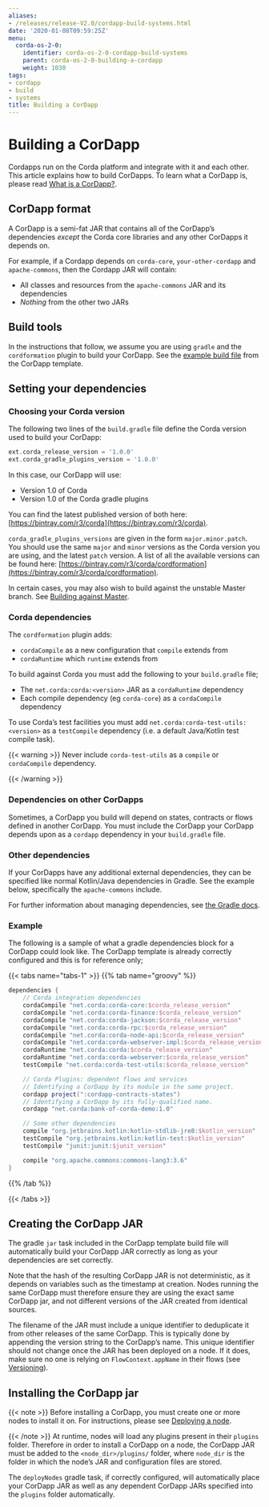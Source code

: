 ```yaml
---
aliases:
- /releases/release-V2.0/cordapp-build-systems.html
date: '2020-01-08T09:59:25Z'
menu:
  corda-os-2-0:
    identifier: corda-os-2-0-cordapp-build-systems
    parent: corda-os-2-0-building-a-cordapp
    weight: 1030
tags:
- cordapp
- build
- systems
title: Building a CorDapp
---
```



# Building a CorDapp


Cordapps run on the Corda platform and integrate with it and each other. This article explains how to build CorDapps.
To learn what a CorDapp is, please read [What is a CorDapp?](cordapp-overview.md).


## CorDapp format

A CorDapp is a semi-fat JAR that contains all of the CorDapp’s dependencies *except* the Corda core libraries and any
other CorDapps it depends on.

For example, if a Cordapp depends on `corda-core`, `your-other-cordapp` and `apache-commons`, then the Cordapp
JAR will contain:


* All classes and resources from the `apache-commons` JAR and its dependencies
* *Nothing* from the other two JARs


## Build tools

In the instructions that follow, we assume you are using `gradle` and the `cordformation` plugin to build your
CorDapp. See the [example build file](https://github.com/corda/cordapp-template-kotlin/blob/release-V1/build.gradle)
from the CorDapp template.


## Setting your dependencies


### Choosing your Corda version

The following two lines of the `build.gradle` file define the Corda version used to build your CorDapp:

```groovy
ext.corda_release_version = '1.0.0'
ext.corda_gradle_plugins_version = '1.0.0'
```

In this case, our CorDapp will use:


* Version 1.0 of Corda
* Version 1.0 of the Corda gradle plugins

You can find the latest published version of both here: [https://bintray.com/r3/corda](https://bintray.com/r3/corda).

`corda_gradle_plugins_versions` are given in the form `major.minor.patch`. You should use the same `major` and
`minor` versions as the Corda version you are using, and the latest `patch` version. A list of all the available
versions can be found here: [https://bintray.com/r3/corda/cordformation](https://bintray.com/r3/corda/cordformation).

In certain cases, you may also wish to build against the unstable Master branch. See [Building against Master](building-against-master.md).


### Corda dependencies

The `cordformation` plugin adds:


* `cordaCompile` as a new configuration that `compile` extends from
* `cordaRuntime` which `runtime` extends from

To build against Corda you must add the following to your `build.gradle` file;


* The `net.corda:corda:<version>` JAR as a `cordaRuntime` dependency
* Each compile dependency (eg `corda-core`) as a `cordaCompile` dependency

To use Corda’s test facilities you must add `net.corda:corda-test-utils:<version>` as a `testCompile` dependency
(i.e. a default Java/Kotlin test compile task).


{{< warning >}}
Never include `corda-test-utils` as a `compile` or `cordaCompile` dependency.

{{< /warning >}}



### Dependencies on other CorDapps

Sometimes, a CorDapp you build will depend on states, contracts or flows defined in another CorDapp. You must include
the CorDapp your CorDapp depends upon as a `cordapp` dependency in your `build.gradle` file.


### Other dependencies

If your CorDapps have any additional external dependencies, they can be specified like normal Kotlin/Java dependencies
in Gradle. See the example below, specifically the `apache-commons` include.

For further information about managing dependencies, see
[the Gradle docs](https://docs.gradle.org/current/userguide/dependency_management.html).


### Example

The following is a sample of what a gradle dependencies block for a CorDapp could look like. The CorDapp template
is already correctly configured and this is for reference only;

{{< tabs name="tabs-1" >}}
{{% tab name="groovy" %}}
```groovy
dependencies {
    // Corda integration dependencies
    cordaCompile "net.corda:corda-core:$corda_release_version"
    cordaCompile "net.corda:corda-finance:$corda_release_version"
    cordaCompile "net.corda:corda-jackson:$corda_release_version"
    cordaCompile "net.corda:corda-rpc:$corda_release_version"
    cordaCompile "net.corda:corda-node-api:$corda_release_version"
    cordaCompile "net.corda:corda-webserver-impl:$corda_release_version"
    cordaRuntime "net.corda:corda:$corda_release_version"
    cordaRuntime "net.corda:corda-webserver:$corda_release_version"
    testCompile "net.corda:corda-test-utils:$corda_release_version"

    // Corda Plugins: dependent flows and services
    // Identifying a CorDapp by its module in the same project.
    cordapp project(":cordapp-contracts-states")
    // Identifying a CorDapp by its fully-qualified name.
    cordapp "net.corda:bank-of-corda-demo:1.0"

    // Some other dependencies
    compile "org.jetbrains.kotlin:kotlin-stdlib-jre8:$kotlin_version"
    testCompile "org.jetbrains.kotlin:kotlin-test:$kotlin_version"
    testCompile "junit:junit:$junit_version"

    compile "org.apache.commons:commons-lang3:3.6"
}
```
{{% /tab %}}

{{< /tabs >}}


## Creating the CorDapp JAR

The gradle `jar` task included in the CorDapp template build file will automatically build your CorDapp JAR correctly
as long as your dependencies are set correctly.

Note that the hash of the resulting CorDapp JAR is not deterministic, as it depends on variables such as the timestamp
at creation. Nodes running the same CorDapp must therefore ensure they are using the exact same CorDapp jar, and not
different versions of the JAR created from identical sources.

The filename of the JAR must include a unique identifier to deduplicate it from other releases of the same CorDapp.
This is typically done by appending the version string to the CorDapp’s name. This unique identifier should not change
once the JAR has been deployed on a node. If it does, make sure no one is relying on `FlowContext.appName` in their
flows (see [Versioning](versioning.md)).


## Installing the CorDapp jar

{{< note >}}
Before installing a CorDapp, you must create one or more nodes to install it on. For instructions, please see
[Deploying a node](deploying-a-node.md).

{{< /note >}}
At runtime, nodes will load any plugins present in their `plugins` folder. Therefore in order to install a CorDapp on
a node, the CorDapp JAR must be added to the `<node_dir>/plugins/` folder, where `node_dir` is the folder in which
the node’s JAR and configuration files are stored.

The `deployNodes` gradle task, if correctly configured, will automatically place your CorDapp JAR as well as any
dependent CorDapp JARs specified into the `plugins` folder automatically.

